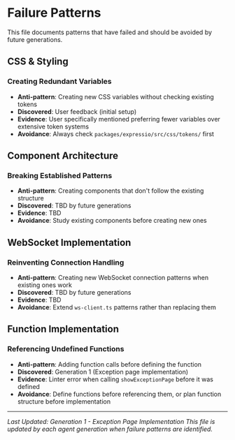 # Failure Patterns

This file documents patterns that have failed and should be avoided by future generations.

## CSS & Styling

### Creating Redundant Variables
- **Anti-pattern**: Creating new CSS variables without checking existing tokens
- **Discovered**: User feedback (initial setup)
- **Evidence**: User specifically mentioned preferring fewer variables over extensive token systems
- **Avoidance**: Always check `packages/expressio/src/css/tokens/` first

## Component Architecture

### Breaking Established Patterns
- **Anti-pattern**: Creating components that don't follow the existing structure
- **Discovered**: TBD by future generations
- **Evidence**: TBD
- **Avoidance**: Study existing components before creating new ones

## WebSocket Implementation

### Reinventing Connection Handling
- **Anti-pattern**: Creating new WebSocket connection patterns when existing ones work
- **Discovered**: TBD by future generations
- **Evidence**: TBD
- **Avoidance**: Extend `ws-client.ts` patterns rather than replacing them

## Function Implementation

### Referencing Undefined Functions
- **Anti-pattern**: Adding function calls before defining the function
- **Discovered**: Generation 1 (Exception page implementation)
- **Evidence**: Linter error when calling `showExceptionPage` before it was defined
- **Avoidance**: Define functions before referencing them, or plan function structure before implementation

---

*Last Updated: Generation 1 - Exception Page Implementation*
*This file is updated by each agent generation when failure patterns are identified.*